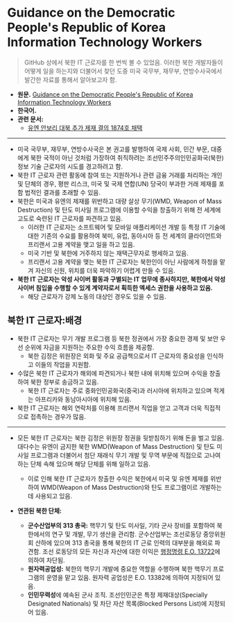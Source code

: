 # Guidance on the Democratic People's Republic of Korea Information Technology Workers
> GitHub 상에서 북한 IT 근로자를 한 번씩 볼 수 있었음. 이러한 북한 개발자들이 어떻게 일을 하는지와 더불어서 찾던 도중 미국 국무부, 재무부, 연방수사국에서 발간한 자료를 통해서 알아보고자 함.

- **원문.** [Guidance on the Democratic People's Republic of Korea Information Technology Workers]()
- **한국어.** 
- **관련 문서:**
  - [유엔 안보리 대북 추가 제재 결의 1874호 채택](https://www.mofa.go.kr/www/brd/m_4080/view.do?seq=322565)
---

- 미국 국무부, 재무부, 연방수사국은 본 권고를 발행하여 국제 사회, 민간 부문, 대중에게 북한 국적이 아닌 것처럼 가장하여 취직하려는 조선민주주의인민공화국(북한) 정보 기술 근로자의 시도를 경고하려고 함.
- 북한 IT 근로자 관련 활동에 참여 또는 지원하거나 관련 금융 거래를 처리하는 개인 및 단체의 경우, 평판 리스크, 미국 및 국제 연합(UN) 당국이 부과한 거래 제재를 포함 법적인 결과를 초래할 수 있음.
- 북한은 미국과 유엔의 제재를 위반하고 대량 살상 무기(WMD, Weapon of Mass Destruction) 및 탄도 미사일 프로그램에 이용할 수익을 창출하기 위해 전 세계에 고도로 숙련된 IT 근로자를 파견하고 있음.
  - 이러한 IT 근로자는 소프트웨어 및 모바일 애플리케이션 개발 등 특정 IT 기술에 대한 기존의 수요를 활용하여 북미, 유럽, 동아시아 등 전 세계의 클라이언트와 프리랜서 고용 계약을 맺고 일을 하고 있음.
  - 미국 기반 및 북한에 거주하지 않는 재택근무자로 행세하고 있음.
  - 프리랜서 고용 계약을 맺는 북한 IT 근로자는 북한인이 아닌 사람에게 하청을 맡겨 자신의 신원, 위치를 더욱 파악하기 어렵게 만들 수 있음.
- **북한 IT 근로자는 악성 사이버 활동과 구별되는 IT 업무에 종사하지만, 북한에서 악성 사이버 침입을 수행할 수 있게 계약자로서 획득한 엑세스 권한을 사용하고 있음.**
  - 해당 근로자가 강제 노동의 대상인 경우도 있을 수 있음.

## 북한 IT 근로자:배경
- 북한 IT 근로자는 무기 개발 프로그램 등 북한 정권에서 가장 중요한 경제 및 보안 우선 순위에 자금을 지원하는 주요한 수익 흐름을 제공함.
  - 북한 김정은 위원장은 외화 및 주요 공급책으로서 IT 근로자의 중요성을 인식하고 이들의 작업을 지원함.
- 수많은 북한 IT 근로자가 해외에 파견되거나 북한 내에 위치해 있으며 수익을 창출하여 북한 정부로 송금하고 있음.
  - 북한 IT 근로자는 주로 중화인민공화국(중국)과 러시아에 위치하고 있으며 적게는 아프리카와 동남아시아에 위치해 있음.
- 북한 IT 근로자는 해외 연락처를 이용해 프리랜서 직업을 얻고 고객과 더욱 직접적으로 접촉하는 경우가 많음.  

---

- 모든 북한 IT 근로자는 북한 김정은 위원장 정권을 뒷받침하기 위해 돈을 벌고 있음. 대다수는 유엔이 금지한 북한 WMD(Weapon of Mass Destruction) 및 탄도 미사일 프로그램과 더불어서 첨단 재래식 무기 개발 및 무역 부문에 직접으로 고나여하는 단체 속해 있으며 해당 단체를 위해 일하고 있음.
  - 이로 인해 북한 IT 근로자가 창출한 수익은 북한에서 미국 및 유엔 제재를 위반하여 WMD(Weapon of Mass Destruction)와 탄도 프로그램이르 개발하는 데 사용되고 있음. 

- **연관된 북한 단체:**
  - **군수산업부의 313 총국:** 핵무기 및 탄도 미사일, 기타 군사 장비를 포함하여 북한에서의 연구 및 개발, 무기 생산을 관리함. 군수산업부는 조선로동당 중앙위원회 산하에 있으며 313 총국을 통해 북한의 IT 근로 인력의 대부분을 해외로 파견함. 조선 로동당의 모든 자신과 자산에 대한 이익은 [행정명령 E.O. 13722](https://ofac.treasury.gov/faqs/456)에 의하여 차단됨.
  - **원자력공업성:** 북한의 핵무기 개발에 중요한 역할을 수행하며 북한 핵무기 프로그램의 운영을 맡고 있음.
  원자력 공업성은 E.O. 13382에 의하여 지정되어 있음.
  - **인민무력성**에 예속된 군사 조직. 조선인민군은 특정 제재대상(Specially Designated Nationals) 및 차단 자산 목록(Blocked Persons List)에 지정되어 있음.